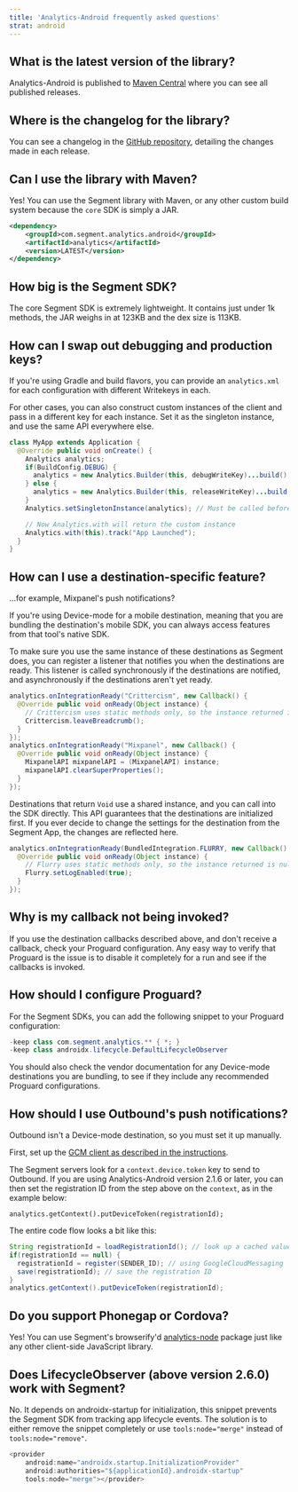 ```yaml
---
title: 'Analytics-Android frequently asked questions'
strat: android
---
```


## What is the latest version of the library?

Analytics-Android is published to [Maven Central](http://search.maven.org/#search%7Cgav%7C1%7Cg%3A%22com.segment.analytics.android%22%20AND%20a%3A%22analytics%22) where you can see all published releases.

## Where is the changelog for the library?

You can see a changelog in the [GitHub repository](https://github.com/segmentio/analytics-android/blob/master/CHANGELOG.md), detailing the changes made in each release.

## Can I use the library with Maven?

Yes! You can use the Segment library with Maven, or any other custom build system because the `core` SDK is simply a JAR.

```xml
<dependency>
    <groupId>com.segment.analytics.android</groupId>
    <artifactId>analytics</artifactId>
    <version>LATEST</version>
</dependency>
```

## How big is the Segment SDK?

The core Segment SDK is extremely lightweight. It contains just under 1k methods, the JAR weighs in at 123KB and the dex size is 113KB.

## How can I swap out debugging and production keys?

If you're using Gradle and build flavors, you can provide an `analytics.xml` for each configuration with different Writekeys in each.

For other cases, you can also construct custom instances of the client and pass in a different key for each instance. Set it as the singleton instance, and use the same API everywhere else.

```java
class MyApp extends Application {
  @Override public void onCreate() {
    Analytics analytics;
    if(BuildConfig.DEBUG) {
      analytics = new Analytics.Builder(this, debugWriteKey)...build();
    } else {
      analytics = new Analytics.Builder(this, releaseWriteKey)...build();
    }
    Analytics.setSingletonInstance(analytics); // Must be called before any calls to Analytics.with(context)

    // Now Analytics.with will return the custom instance
    Analytics.with(this).track("App Launched");
  }
}
```


## How can I use a destination-specific feature?

...for example, Mixpanel's push notifications?

If you're using Device-mode for a mobile destination, meaning that you are bundling the destination's mobile SDK, you can always access features from that tool's native SDK.

To make sure you use the same instance of these destinations as Segment does, you can register a listener that notifies you when the destinations are ready. This listener is called synchronously if the destinations are notified, and asynchronously if the destinations aren't yet ready.

```java
analytics.onIntegrationReady("Crittercism", new Callback() {
  @Override public void onReady(Object instance) {
    // Crittercism uses static methods only, so the instance returned is null.
    Crittercism.leaveBreadcrumb();
  }
});
analytics.onIntegrationReady("Mixpanel", new Callback() {
  @Override public void onReady(Object instance) {
    MixpanelAPI mixpanelAPI = (MixpanelAPI) instance;
    mixpanelAPI.clearSuperProperties();
  }
});
```

Destinations that return `Void` use a shared instance, and you can call into the SDK directly. This API guarantees that the destinations are initialized first. If you ever decide to change the settings for the destination from the Segment App, the changes are reflected here.

```java
analytics.onIntegrationReady(BundledIntegration.FLURRY, new Callback() {
  @Override public void onReady(Object instance) {
    // Flurry uses static methods only, so the instance returned is null.
    Flurry.setLogEnabled(true);
  }
});
```

## Why is my callback not being invoked?

If you use the destination callbacks described above, and don't receive a callback, check your Proguard configuration. Any easy way to verify that Proguard is the issue is to disable it completely for a run and see if the callbacks is invoked.

<!-- Per linked site, this bug has been fixed. Hiding until I can confirm.
## Why is Google Analytics not receiving crash reports?

This is a known bug https://code.google.com/p/analytics-issues/issues/detail?id=443 and is being worked on by Google. We recommend using alternatives like Bugsnag or Crittercism in the meantime. -->

## How should I configure Proguard?

For the Segment SDKs, you can add the following snippet to your Proguard configuration:
```java
-keep class com.segment.analytics.** { *; }
-keep class androidx.lifecycle.DefaultLifecycleObserver
```

You should also check the vendor documentation for any Device-mode destinations you are bundling, to see if they include any recommended Proguard configurations.

## How should I use Outbound's push notifications?

Outbound isn't a Device-mode destination, so you must set it up manually.

First, set up the [GCM client as described in the instructions](https://developer.android.com/google/gcm/client.html).

The Segment servers look for a `context.device.token` key to send to Outbound. If you are using Analytics-Android version 2.1.6 or later, you can then set the registration ID from the step above on the `context`, as in the example below:

`analytics.getContext().putDeviceToken(registrationId);`

The entire code flow looks a bit like this:
```java
String registrationId = loadRegistrationId(); // look up a cached value
if(registrationId == null) {
  registrationId = register(SENDER_ID); // using GoogleCloudMessaging
  save(registrationId); // save the registration ID
}
analytics.getContext().putDeviceToken(registrationId);
```

## Do you support Phonegap or Cordova?

Yes! You can use Segment's browserify'd [analytics-node](https://github.com/segmentio/analytics-node) package just like any other client-side JavaScript library.


## Does LifecycleObserver (above version 2.6.0) work with Segment?

No. It depends on androidx-startup for initialization, this snippet prevents the Segment SDK from tracking app lifecycle events.
The solution is to either remove the snippet completely or use `tools:node="merge"` instead of `tools:node="remove"`.

```java
<provider
    android:name="androidx.startup.InitializationProvider"
    android:authorities="${applicationId}.androidx-startup"
    tools:node="merge"></provider>
```
